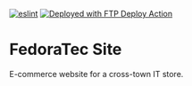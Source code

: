 [<img alt="eslint" src="https://img.shields.io/badge/eslint-%5E7.32.0-blueviolet">](https://eslint.org/)
[<img alt="Deployed with FTP Deploy Action" src="https://img.shields.io/badge/Deployed With-FTP DEPLOY ACTION-%3CCOLOR%3E?style=flat&color=2b9348">](https://github.com/SamKirkland/FTP-Deploy-Action)

# FedoraTec Site

E-commerce website for a cross-town IT store.
